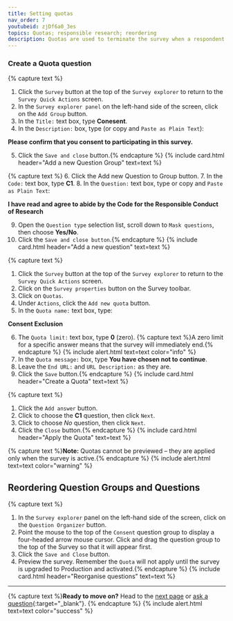 ```yaml
---
title: Setting quotas
nav_order: 7
youtubeid: zjDf6a0_3es
topics: Quotas; responsible research; reordering
description: Quotas are used to terminate the survey when a respondent’s answer is invalid.  For example, you can use Quotas to limit the survey to respondents aged over 25, to balance the respondents (e.g. 50 male and 50 female), or to seek agreement to provided terms and conditions.
---
```


### Create a Quota question

{% capture text %}
1.	Click the `Survey` button at the top of the `Survey explorer` to return to the `Survey Quick Actions` screen.   
2.	In the `Survey explorer panel` on the left-hand side of the screen, click on the `Add Group` button.
3.	In the `Title:` text box, type **Conesent**.
4.	In the `Description:` box, type (or copy and `Paste as Plain Text`):

**Please confirm that you consent to participating in this survey.**

5.	Click the `Save and close` button.{% endcapture %}
{% include card.html header="Add a new Question Group" text=text %}

{% capture text %}
6.	Click the Add new Question to Group button.
7.	In the `Code:` text box, type **C1**.
8.	In the `Question:` text box, type or copy and `Paste as Plain Text`:

**I have read and agree to abide by the Code for the Responsible Conduct of Research**

9.	Open the `Question type` selection list, scroll down to `Mask questions`, then choose **Yes/No**.
10.	Click the `Save and close button`.{% endcapture %}
{% include card.html header="Add a new question" text=text %}

{% capture text %}
1.	Click the `Survey` button at the top of the `Survey explorer` to return to the `Survey Quick Actions` screen.
2.	Click on the `Survey properties` button on the Survey toolbar.
3.	Click on `Quotas`.
4.	Under `Actions`, click the `Add new quota` button.
5.	In the `Quota name:` text box, type:

**Consent Exclusion**

6.	The `Quota limit:` text box, type **0** (zero).
{% capture text %}A zero limit for a specific answer means that the survey will immediately end.{% endcapture %}
{% include alert.html text=text color="info" %}
7.	In the `Quota message:` box, type **You have chosen not to continue**.
8.	Leave the `End URL:` and `URL Description:` as they are.
9.	Click the `Save` button.{% endcapture %}
{% include card.html header="Create a Quota" text=text %}

{% capture text %}
1.	Click the `Add answer` button.
2.	Click to choose the **C1** question, then click `Next`.
3.	Click to choose *No* question, then click `Next`.
4.	Click the `Close` button.{% endcapture %}
{% include card.html header="Apply the Quota" text=text %}

{% capture text %}**Note:** Quotas cannot be previewed – they are applied only when the survey is active.{% endcapture %}
{% include alert.html text=text color="warning" %}

## Reordering Question Groups and Questions

{% capture text %}
1.	In the `Survey explorer` panel on the left-hand side of the screen, click on the `Question Organizer` button.
2.	Point the mouse to the top of the `Consent` question group to display a four-headed arrow mouse cursor.  Click and drag the question group to the top of the Survey so that it will appear first.
3.	Click the `Save and Close` button.
4.	Preview the survey. Remember the `Quota` will not apply until the survey is upgraded to Production and activated.{% endcapture %}
{% include card.html header="Reorganise questions" text=text %}

---

{% capture text %}**Ready to move on?** Head to the [next page](6-registration.html) or [ask a question](https://griffithu.padlet.org/y_banens1/gli5hpobgpzwcuym){:target="_blank"}. {% endcapture %}
{% include alert.html text=text color="success" %}

